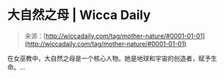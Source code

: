 <!--yml

category: 未分类

date: 2024-06-12 18:26:10

-->

# 大自然之母 | Wicca Daily

> 来源：[http://wiccadaily.com/tag/mother-nature/#0001-01-01](http://wiccadaily.com/tag/mother-nature/#0001-01-01)

在女巫教中，大自然之母是一个核心人物。她是地球和宇宙的创造者，赋予生命。…
